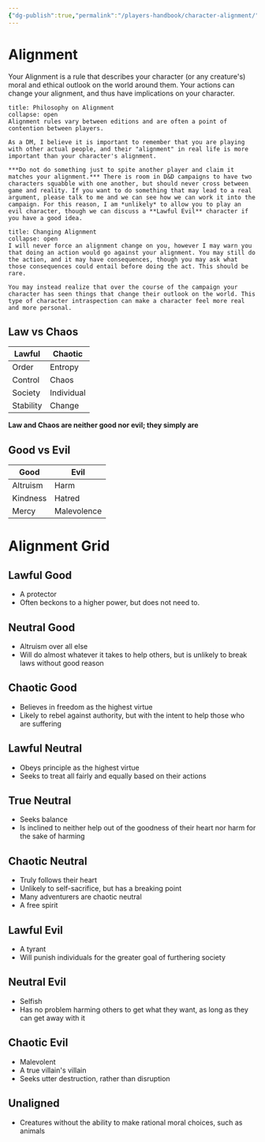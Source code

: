 ```yaml
---
{"dg-publish":true,"permalink":"/players-handbook/character-alignment/","tags":["Alignment, Neutral, Lawful, Chaotic, Good, Evil"],"noteIcon":""}
---
```


# Alignment

Your Alignment is a rule that describes your character (or any creature's) moral and ethical outlook on the world around them. Your actions can change your alignment, and thus have implications on your character.

```ad-important
title: Philosophy on Alignment
collapse: open
Alignment rules vary between editions and are often a point of contention between players. 

As a DM, I believe it is important to remember that you are playing with other actual people, and their "alignment" in real life is more important than your character's alignment.

***Do not do something just to spite another player and claim it matches your alignment.*** There is room in D&D campaigns to have two characters squabble with one another, but should never cross between game and reality. If you want to do something that may lead to a real argument, please talk to me and we can see how we can work it into the campaign. For this reason, I am *unlikely* to allow you to play an evil character, though we can discuss a **Lawful Evil** character if you have a good idea.

```

```ad-warning
title: Changing Alignment
collapse: open
I will never force an alignment change on you, however I may warn you that doing an action would go against your alignment. You may still do the action, and it may have consequences, though you may ask what those consequences could entail before doing the act. This should be rare.

You may instead realize that over the course of the campaign your character has seen things that change their outlook on the world. This type of character intraspection can make a character feel more real and more personal.

```


## Law vs Chaos

| Lawful    | Chaotic    |
| --------- | ---------- |
| Order     | Entropy    |
| Control   | Chaos      |
| Society   | Individual |
| Stability | Change           |

**Law and Chaos are neither good nor evil; they simply are**

## Good vs Evil

| Good     | Evil    |
| -------- | ------- |
| Altruism | Harm    |
| Kindness | Hatred |
| Mercy         |Malevolence         |

# Alignment Grid

## Lawful Good

- A protector
- Often beckons to a higher power, but does not need to.

## Neutral Good

- Altruism over all else
- Will do almost whatever it takes to help others, but is unlikely to break laws without good reason

## Chaotic Good

- Believes in freedom as the highest virtue
- Likely to rebel against authority, but with the intent to help those who are suffering

## Lawful Neutral

- Obeys principle as the highest virtue
- Seeks to treat all fairly and equally based on their actions

## True Neutral

- Seeks balance
- Is inclined to neither help out of the goodness of their heart nor harm for the sake of harming

## Chaotic Neutral 

- Truly follows their heart
- Unlikely to self-sacrifice, but has a breaking point
- Many adventurers are chaotic neutral
- A free spirit

## Lawful Evil

- A tyrant
- Will punish individuals for the greater goal of furthering society

## Neutral Evil

- Selfish
- Has no problem harming others to get what they want, as long as they can get away with it

## Chaotic Evil

- Malevolent
- A true villain's villain
- Seeks utter destruction, rather than disruption

## Unaligned

- Creatures without the ability to make rational moral choices, such as animals